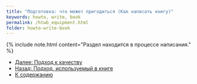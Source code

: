 ```yaml
---
title: "Подготовка: что может пригодиться (Как написать книгу)"
keywords: howto, write, book
permalink: /htwb_equipment.html
folder: howto-write-book
---
```


{% include note.html content="Раздел находится в процессе написания." %}

- [Далее: Подход к качеству](/htwb_quality_management.html)
- [Назад: Подход, используемый в книге](/htwb_book_method.html)
- [К содержанию](/htwb_toc.html)
